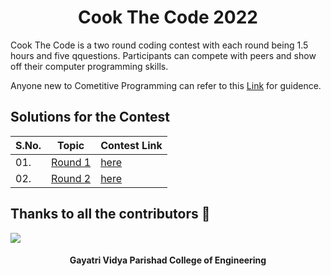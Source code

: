 <h1 align="center">Cook The Code 2022</h1>

Cook The Code is a two round coding contest with each round being 1.5 hours and five qquestions. Participants can compete with peers and show off their computer programming skills.

Anyone new to Cometitive Programming can refer to this [Link](https://ymodepalli.hashnode.dev/give-your-1st-coding-contest) for guidence.

## Solutions for the Contest

| S.No. | Topic | Contest Link
|---|--------------|--------|
|01. | [Round 1](/1st%20round) | [here](https://www.hackerrank.com/cook-the-code-1) |
|02. | [Round 2](/2nd%20round) | [here](https://www.hackerrank.com/cook-the-code-2) |


## Thanks to all the contributors 💖
<a href="https://github.com/GVP-DS-Club/Cook-The-Code/graphs/contributors">
  <img src="https://contrib.rocks/image?repo=GVP-DS-Club/Cook-The-Code" />
</a>


<h4 align="center">Gayatri Vidya Parishad College of Engineering</h4>
